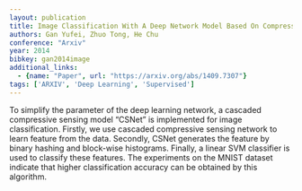 ```yaml
---
layout: publication
title: Image Classification With A Deep Network Model Based On Compressive Sensing
authors: Gan Yufei, Zhuo Tong, He Chu
conference: "Arxiv"
year: 2014
bibkey: gan2014image
additional_links:
  - {name: "Paper", url: "https://arxiv.org/abs/1409.7307"}
tags: ['ARXIV', 'Deep Learning', 'Supervised']
---
```

<p>To simplify the parameter of the deep learning network, a cascaded
compressive sensing model “CSNet” is implemented for image
classification. Firstly, we use cascaded compressive sensing network to
learn feature from the data. Secondly, CSNet generates the feature by
binary hashing and block-wise histograms. Finally, a linear SVM
classifier is used to classify these features. The experiments on the
MNIST dataset indicate that higher classification accuracy can be
obtained by this algorithm.</p>
